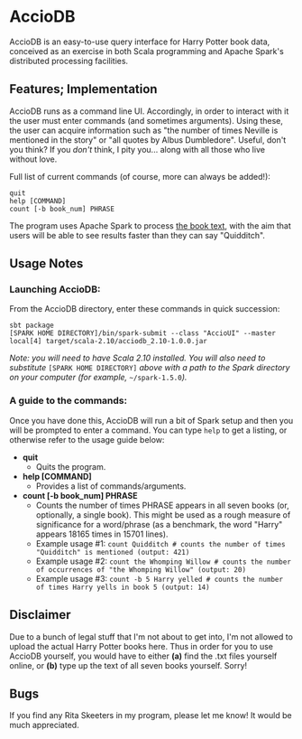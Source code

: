 # AccioDB
AccioDB is an easy-to-use query interface for Harry Potter book data, conceived as an exercise in both Scala programming and Apache Spark's distributed processing facilities.

## Features; Implementation
AccioDB runs as a command line UI. Accordingly, in order to interact with it the user must enter commands (and sometimes arguments). Using these, the user can acquire information such as "the number of times Neville is mentioned in the story" or "all quotes by Albus Dumbledore". Useful, don't you think? If you _don't_ think, I pity you... along with all those who live without love.

Full list of current commands (of course, more can always be added!):<br>
```
quit
help [COMMAND]
count [-b book_num] PHRASE
```

The program uses Apache Spark to process [the book text](#disclaimer), with the aim that users will be able to see results faster than they can say "Quidditch".

## Usage Notes
### Launching AccioDB:
From the AccioDB directory, enter these commands in quick succession:

```shell
sbt package
[SPARK HOME DIRECTORY]/bin/spark-submit --class "AccioUI" --master local[4] target/scala-2.10/acciodb_2.10-1.0.0.jar
```

_Note: you will need to have Scala 2.10 installed. You will also need to substitute_ `[SPARK HOME DIRECTORY]` _above with a path to the Spark directory on your computer (for example,_ `~/spark-1.5.0`_)._

### A guide to the commands:
Once you have done this, AccioDB will run a bit of Spark setup and then you will be prompted to enter a command. You can type `help` to get a listing, or otherwise refer to the usage guide below:

- **quit**
  - Quits the program. 
- **help [COMMAND]**
  - Provides a list of commands/arguments.
- **count [-b book_num] PHRASE**
  - Counts the number of times PHRASE appears in all seven books (or, optionally, a single book). This might be used as a rough measure of significance for a word/phrase (as a benchmark, the word "Harry" appears 18165 times in 15701 lines).
  - Example usage #1: `count Quidditch # counts the number of times "Quidditch" is mentioned (output: 421)`
  - Example usage #2: `count the Whomping Willow # counts the number of occurrences of "the Whomping Willow" (output: 20)`
  - Example usage #3: `count -b 5 Harry yelled # counts the number of times Harry yells in book 5 (output: 14)`

## Disclaimer
Due to a bunch of legal stuff that I'm not about to get into, I'm not allowed to upload the actual Harry Potter books here. Thus in order for you to use AccioDB yourself, you would have to either **(a)** find the .txt files yourself online, or **(b)** type up the text of all seven books yourself. Sorry!

## Bugs
If you find any Rita Skeeters in my program, please let me know! It would be much appreciated.
